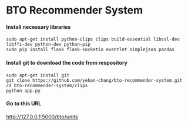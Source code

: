 # BTO Recommender System

#### Install necessary libraries ####

```
sudo apt-get install python-clips clips build-essential libssl-dev libffi-dev python-dev python-pip
sudo pip install flask flask-socketio eventlet simplejson pandas
```

#### Install git to download the code from respository ####

```
sudo apt-get install git
git clone https://github.com/yehan-chang/bto-recommender-system.git
cd bto-recommender-system/clips
python app.py
```

#### Go to this URL ####
http://127.0.0.1:5000/bto/units
